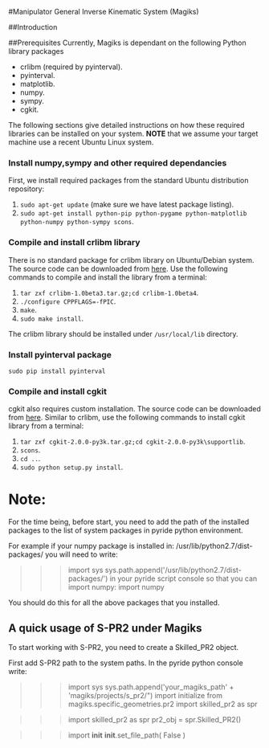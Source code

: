 #Manipulator General Inverse Kinematic System (Magiks)

##Introduction

##Prerequisites
Currently, Magiks is dependant on the following Python library packages

* crlibm (required by pyinterval).
* pyinterval.
* matplotlib.
* numpy.
* sympy.
* cgkit.

The following sections give detailed instructions on how these required libraries can be installed on your system. **NOTE** that we assume your target machine use a recent Ubuntu Linux system.

### Install numpy,sympy and other required dependancies
First, we install required packages from the standard Ubuntu distribution repository:

1. ```sudo apt-get update``` (make sure we have latest package listing).
2. ```sudo apt-get install python-pip python-pygame python-matplotlib python-numpy python-sympy scons```.

### Compile and install crlibm library
There is no standard package for crlibm library on Ubuntu/Debian system. The
source code can be downloaded from [here](http://lipforge.ens-lyon.fr/frs/download.php/162/crlibm-1.0beta4.tar.gz). Use the following commands to compile and install the library from a terminal:

1. ```tar zxf crlibm-1.0beta3.tar.gz;cd crlibm-1.0beta4```.
2. ```./configure CPPFLAGS=-fPIC```.
3. ```make```.
4. ```sudo make install```.

The crlibm library should be installed under ```/usr/local/lib``` directory.

### Install pyinterval package
```sudo pip install pyinterval```

### Compile and install cgkit
cgkit also requires custom installation. The source code can be downloaded from [here](http://liquidtelecom.dl.sourceforge.net/project/cgkit/cgkit/cgkit-2.0.0/cgkit-2.0.0-py3k.tar.gz). Similar to crlibm, use the following commands to install cgkit library from a terminal:

1. ```tar zxf cgkit-2.0.0-py3k.tar.gz;cd cgkit-2.0.0-py3k\supportlib```.
2. ```scons```.
3. ```cd ..```.
4. ```sudo python setup.py install```.

# Note:

For the time being, before start, you need to add the path of the installed packages to the list of system packages in pyride python environment.

For example if your numpy package is installed in: /usr/lib/python2.7/dist-packages/
you will need to write:
>>> import sys
>>> sys.path.append('/usr/lib/python2.7/dist-packages/')
in your pyride script console so that you can import numpy:
>>> import numpy

You should do this for all the above packages that you installed.

## A quick usage of S-PR2 under Magiks

To start working with S-PR2, you need to create a Skilled_PR2 object.

First add S-PR2 path to the system paths. In the pyride python console write:

>>> import sys
>>> sys.path.append('your_magiks_path' + 'magiks/projects/s_pr2/")
>>> import initialize
>>> from magiks.specific_geometries.pr2 import skilled_pr2 as spr

>>> import skilled_pr2 as spr
>>> pr2\_obj = spr.Skilled\_PR2()

>>> import __init__
>>> __init__.set_file_path( False )



